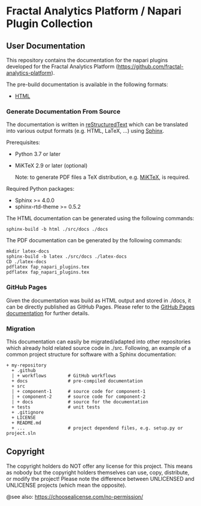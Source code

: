 # Fractal Analytics Platform / Napari Plugin Collection
## User Documentation

This repository contains the documentation for the napari plugins developed for the Fractal Analytics Platform (https://github.com/fractal-analytics-platform).

The pre-build documentation is available in the following formats:
- [HTML](https://fractal-napari-plugins-collection.github.io/user-documentation/)


### Generate Documentation From Source

The documentation is written in [reStructuredText](https://docutils.sourceforge.io/rst.html) which can be translated into various output formats (e.g. HTML, LaTeX, ...) using [Sphinx](https://www.sphinx-doc.org/).

Prerequisites:
- Python 3.7 or later
- MiKTeX 2.9 or later (optional)

    Note: to generate PDF files a TeX distribution, e.g. [MiKTeX](https://miktex.org/), is required.

Required Python packages:
- Sphinx >= 4.0.0
- sphinx-rtd-theme >= 0.5.2

The HTML documentation can be generated using the following commands:

```
sphinx-build -b html ./src/docs ./docs
```

The PDF documentation can be generated by the following commands:

```
mkdir latex-docs
sphinx-build -b latex ./src/docs ./latex-docs
CD ./latex-docs
pdflatex fap_napari_plugins.tex
pdflatex fap_napari_plugins.tex
```

### GitHub Pages

Given the documentation was build as HTML output and stored in ./docs, it can be directly published as GitHub Pages.
Please refer to the [GitHub Pages documentation](https://docs.github.com/en/pages/getting-started-with-github-pages/about-github-pages) for further details.

### Migration

This documentation can easily be migrated/adapted into other repositories which already hold related source code in ./src.
Following, an example of a common project structure for software with a Sphinx documentation:

```
+ my-repository
  + .github
  | + workflows        # GitHub workflows
  + docs               # pre-compiled documentation
  + src
  | + component-1      # source code for component-1
  | + component-2      # source code for component-2
  | + docs             # source for the documentation
  + tests              # unit tests
  + .gitignore
  + LICENSE
  + README.md
  + ...                # project dependend files, e.g. setup.py or project.sln
```

## Copyright
The copyright holders do NOT offer any license for this project.
This means as nobody but the copyright holders themselves can use, copy, distribute, or modify the project!
Please note the difference between UNLICENSED and UNLICENSE projects (which mean the opposite).

@see also: https://choosealicense.com/no-permission/
